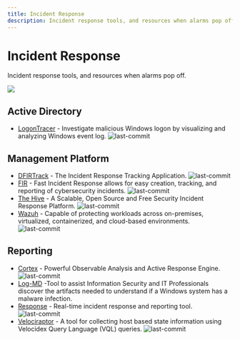 ```yaml
---
title: Incident Response
description: Incident response tools, and resources when alarms pop off.
---
```


# Incident Response

Incident response tools, and resources when alarms pop off.

![](https://img.shields.io/badge/Tools%20%26%20Resources%20Available-16-757575?style=for-the-badge)


## Active Directory

* [LogonTracer](https://github.com/JPCERTCC/LogonTracer) - Investigate malicious Windows logon by visualizing and analyzing Windows event log. ![last-commit](https://img.shields.io/github/last-commit/JPCERTCC/LogonTracer?style=flat)


## Management Platform

* [DFIRTrack](https://github.com/dfirtrack/dfirtrack) - The Incident Response Tracking Application. ![last-commit](https://img.shields.io/github/last-commit/dfirtrack/dfirtrack?style=flat)
* [FIR](https://github.com/certsocietegenerale/FIR) - Fast Incident Response allows for easy creation, tracking, and reporting of cybersecurity incidents. ![last-commit](https://img.shields.io/github/last-commit/certsocietegenerale/FIR?style=flat)
* [The Hive](https://github.com/TheHive-Project/TheHive) - A Scalable, Open Source and Free Security Incident Response Platform. ![last-commit](https://img.shields.io/github/last-commit/TheHive-Project/TheHive?style=flat)
* [Wazuh](https://github.com/wazuh/wazuh) - Capable of protecting workloads across on-premises, virtualized, containerized, and cloud-based environments. ![last-commit](https://img.shields.io/github/last-commit/wazuh/wazuh?style=flat)


## Reporting

* [Cortex](https://github.com/TheHive-Project/Cortex) - Powerful Observable Analysis and Active Response Engine. ![last-commit](https://img.shields.io/github/last-commit/TheHive-Project/Cortex?style=flat)
* [Log-MD](https://www.imfsecurity.com/why-log-md) -Tool to assist Information Security and IT Professionals discover the artifacts needed to understand if a Windows system has a malware infection.  
* [Response](https://github.com/monzo/response) - Real-time incident response and reporting tool. ![last-commit](https://img.shields.io/github/last-commit/monzo/response?style=flat)
* [Velociraptor](https://github.com/Velocidex/velociraptor) - A tool for collecting host based state information using Velocidex Query Language (VQL) queries. ![last-commit](https://img.shields.io/github/last-commit/Velocidex/velociraptor?style=flat)
